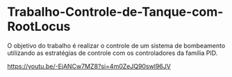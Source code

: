 # Trabalho-Controle-de-Tanque-com-RootLocus
O objetivo do trabalho é realizar o controle de um sistema de bombeamento utilizando as estratégias de controle com os controladores da família PID.

https://youtu.be/-EjANCw7MZ8?si=4m0ZeJQ90swl96JV
